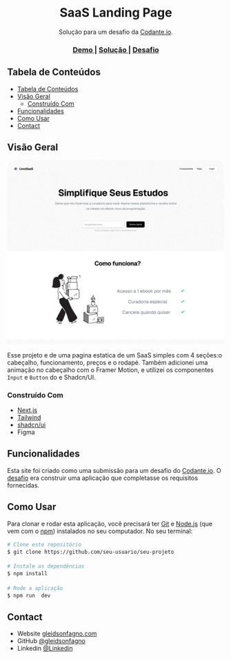 <h1 align="center">SaaS Landing Page </h1>

<div align="center">
   Solução para um desafio da <a href="https://codante.io" target="_blank">Codante.io</a>.
</div>

<div align="center">
  <h3>
    <a href="https://mp-saas-landing-page-com-nextjs-zeta.vercel.app/">
      Demo
    </a>
    <span> | </span>
    <a href="https://mp-saas-landing-page-com-nextjs-zeta.vercel.app/">
      Solução
    </a>
    <span> | </span>
    <a href="https://codante.io/mini-projetos/saas-landing-page-com-nextjs-e-shadcn-ui">
      Desafio
    </a>
  </h3>
</div>

## Tabela de Conteúdos

- [Tabela de Conteúdos](#tabela-de-conteúdos)
- [Visão Geral](#visão-geral)
  - [Construído Com](#construído-com)
- [Funcionalidades](#funcionalidades)
- [Como Usar](#como-usar)
- [Contact](#contact)

<!-- VISÃO GERAL -->

## Visão Geral

![Resultado final do projeto](./public/assets/Home.png)

Esse projeto e de uma pagina estatica de um SaaS  simples com 4 seções:o cabeçalho, funcionamento, preços e o rodapé. Também adicionei uma animação no cabeçalho com o Framer Motion, e utilizei os  componentes ``Input`` e ``Button`` do e Shadcn/UI.

### Construído Com

- [Next.js](https://nextjs.org/)
- [Tailwind](https://tailwindcss.com/)
- [shadcn/ui](https://ui.shadcn.com/)
- Figma

## Funcionalidades

Esta site foi criado como uma submissão para um desafio do [Codante.io](https://codante.io/). O [desafio](https://codante.io/mini-projetos/saas-landing-page-com-nextjs-e-shadcn-ui) era construir uma aplicação que completasse os
requisitos fornecidas.

## Como Usar

Para clonar e rodar esta aplicação, você precisará ter [Git](https://git-scm.com) e [Node.js](https://nodejs.org/en/download/) (que vem com o [npm](http://npmjs.com)) instalados no seu computador. No seu terminal:

```bash
# Clone este repositório
$ git clone https://github.com/seu-usuario/seu-projeto

# Instale as dependências
$ npm install

# Rode a aplicação
$ npm run  dev
```

## Contact

- Website [gleidsonfagno.com](https://www.gleidsonfagno.com.br/)
- GitHub [@gleidsonfagno](https://github.com/gleidsonfagno)
- Linkedin [@Linkedin](https://www.linkedin.com/in/gleidson-fagno-1510a91ab/)
